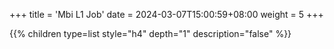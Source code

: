 +++
title = 'Mbi L1 Job'
date = 2024-03-07T15:00:59+08:00
weight = 5
+++

{{% children type=list style="h4" depth="1" description="false" %}}